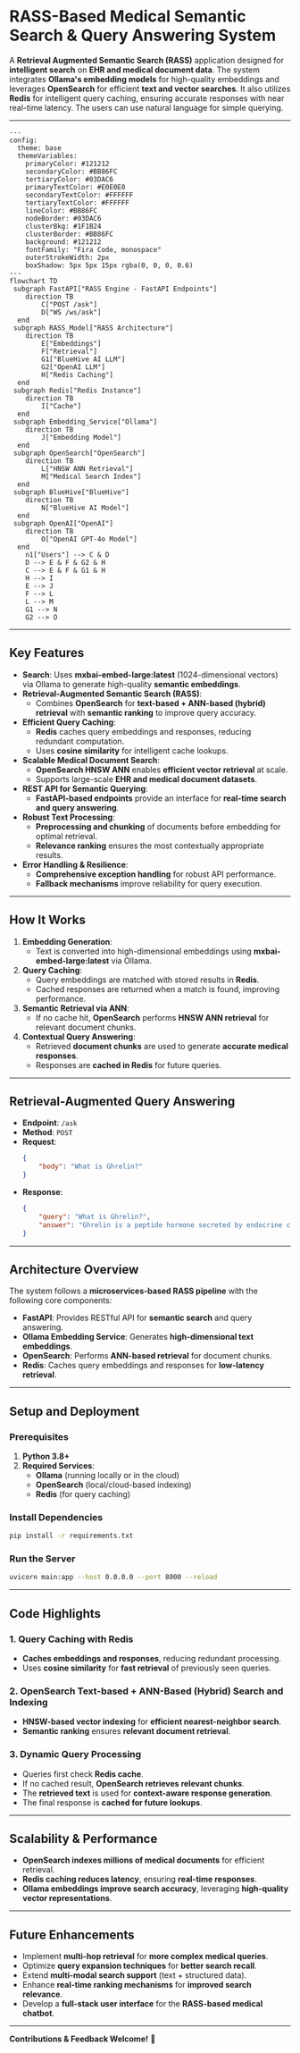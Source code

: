 # **RASS-Based Medical Semantic Search & Query Answering System**

A **Retrieval Augmented Semantic Search (RASS)** application designed for **intelligent search** on **EHR and medical document data**. The system integrates **Ollama's embedding models** for high-quality embeddings and leverages **OpenSearch** for efficient **text and vector searches**. It also utilizes **Redis** for intelligent query caching, ensuring accurate responses with near real-time latency. The users can use natural language for simple querying.

---

```mermaid
---
config:
  theme: base
  themeVariables:
    primaryColor: #121212
    secondaryColor: #BB86FC
    tertiaryColor: #03DAC6
    primaryTextColor: #E0E0E0
    secondaryTextColor: #FFFFFF
    tertiaryTextColor: #FFFFFF
    lineColor: #BB86FC
    nodeBorder: #03DAC6
    clusterBkg: #1F1B24
    clusterBorder: #BB86FC
    background: #121212
    fontFamily: "Fira Code, monospace"
    outerStrokeWidth: 2px
    boxShadow: 5px 5px 15px rgba(0, 0, 0, 0.6)
---
flowchart TD
 subgraph FastAPI["RASS Engine - FastAPI Endpoints"]
    direction TB
        C["POST /ask"]
        D["WS /ws/ask"]
  end
 subgraph RASS_Model["RASS Architecture"]
    direction TB
        E["Embeddings"]
        F["Retrieval"]
        G1["BlueHive AI LLM"]
        G2["OpenAI LLM"]
        H["Redis Caching"]
  end
 subgraph Redis["Redis Instance"]
    direction TB
        I["Cache"]
  end
 subgraph Embedding_Service["Ollama"]
    direction TB
        J["Embedding Model"]
  end
 subgraph OpenSearch["OpenSearch"]
    direction TB
        L["HNSW ANN Retrieval"]
        M["Medical Search Index"]
  end
 subgraph BlueHive["BlueHive"]
    direction TB
        N["BlueHive AI Model"]
  end
 subgraph OpenAI["OpenAI"]
    direction TB
        O["OpenAI GPT-4o Model"]
  end
    n1["Users"] --> C & D
    D --> E & F & G2 & H
    C --> E & F & G1 & H
    H --> I
    E --> J
    F --> L
    L --> M
    G1 --> N
    G2 --> O

```

---

## **Key Features**
- **Search**: Uses **mxbai-embed-large:latest** (1024-dimensional vectors) via Ollama to generate high-quality **semantic embeddings**.
- **Retrieval-Augmented Semantic Search (RASS)**:
  - Combines **OpenSearch** for **text-based + ANN-based (hybrid) retrieval** with **semantic ranking** to improve query accuracy.
- **Efficient Query Caching**:
  - **Redis** caches query embeddings and responses, reducing redundant computation.
  - Uses **cosine similarity** for intelligent cache lookups.
- **Scalable Medical Document Search**:
  - **OpenSearch HNSW ANN** enables **efficient vector retrieval** at scale.
  - Supports large-scale **EHR and medical document datasets**.
- **REST API for Semantic Querying**:
  - **FastAPI-based endpoints** provide an interface for **real-time search and query answering**.
- **Robust Text Processing**:
  - **Preprocessing and chunking** of documents before embedding for optimal retrieval.
  - **Relevance ranking** ensures the most contextually appropriate results.
- **Error Handling & Resilience**:
  - **Comprehensive exception handling** for robust API performance.
  - **Fallback mechanisms** improve reliability for query execution.

---

## **How It Works**
1. **Embedding Generation**:
   - Text is converted into high-dimensional embeddings using **mxbai-embed-large:latest** via Ollama.
2. **Query Caching**:
   - Query embeddings are matched with stored results in **Redis**.
   - Cached responses are returned when a match is found, improving performance.
3. **Semantic Retrieval via ANN**:
   - If no cache hit, **OpenSearch** performs **HNSW ANN retrieval** for relevant document chunks.
4. **Contextual Query Answering**:
   - Retrieved **document chunks** are used to generate **accurate medical responses**.
   - Responses are **cached in Redis** for future queries.

---

## **Retrieval-Augmented Query Answering**
- **Endpoint**: `/ask`
- **Method**: `POST`
- **Request**:
    ```json
    {
        "body": "What is Ghrelin?"
    }
    ```
- **Response**:
    ```json
    {
        "query": "What is Ghrelin?",
        "answer": "Ghrelin is a peptide hormone secreted by endocrine cells in the gastrointestinal tract, known for its role in stimulating food intake and regulating energy balance. It acts in the central nervous system to modulate gastrointestinal functions, such as gastric acid secretion and motility, and is involved in the autonomic regulation of these functions. Ghrelin's effects on food intake are mediated by neuropeptide Y pathways in the central nervous system (Document ABC, Document XYZ)."
    }
    ```

---

## **Architecture Overview**
The system follows a **microservices-based RASS pipeline** with the following core components:
- **FastAPI**: Provides RESTful API for **semantic search** and query answering.
- **Ollama Embedding Service**: Generates **high-dimensional text embeddings**.
- **OpenSearch**: Performs **ANN-based retrieval** for document chunks.
- **Redis**: Caches query embeddings and responses for **low-latency retrieval**.

---

## **Setup and Deployment**

### **Prerequisites**
1. **Python 3.8+**
2. **Required Services**:
   - **Ollama** (running locally or in the cloud)
   - **OpenSearch** (local/cloud-based indexing)
   - **Redis** (for query caching)

### **Install Dependencies**
```bash
pip install -r requirements.txt
```

### **Run the Server**
```bash
uvicorn main:app --host 0.0.0.0 --port 8000 --reload
```

---

## **Code Highlights**

### **1. Query Caching with Redis**
- **Caches embeddings and responses**, reducing redundant processing.
- Uses **cosine similarity** for **fast retrieval** of previously seen queries.

### **2. OpenSearch Text-based + ANN-Based (Hybrid) Search and Indexing**
- **HNSW-based vector indexing** for **efficient nearest-neighbor search**.
- **Semantic ranking** ensures **relevant document retrieval**.

### **3. Dynamic Query Processing**
- Queries first check **Redis cache**.
- If no cached result, **OpenSearch retrieves relevant chunks**.
- The **retrieved text** is used for **context-aware response generation**.
- The final response is **cached for future lookups**.

---

## **Scalability & Performance**
- **OpenSearch indexes millions of medical documents** for efficient retrieval.
- **Redis caching reduces latency**, ensuring **real-time responses**.
- **Ollama embeddings improve search accuracy**, leveraging **high-quality vector representations**.

---

## **Future Enhancements**
- Implement **multi-hop retrieval** for **more complex medical queries**.
- Optimize **query expansion techniques** for **better search recall**.
- Extend **multi-modal search support** (text + structured data).
- Enhance **real-time ranking mechanisms** for **improved search relevance**.
- Develop a **full-stack user interface** for the **RASS-based medical chatbot**.

---

**Contributions & Feedback Welcome!** 🚀
